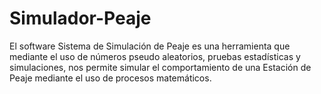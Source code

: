 # Simulador-Peaje

El software Sistema de Simulación de Peaje es una herramienta que mediante el uso de números pseudo aleatorios, pruebas estadísticas y simulaciones, nos permite simular el comportamiento de una Estación de Peaje mediante el uso de procesos matemáticos.

